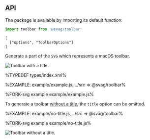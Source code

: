 
## API

The package is available by importing its default function:

```js
import toolbar from '@svag/toolbar'
```

```### toolbar
[
  ["options", "ToolbarOptions"]
]
```

Generate a part of the `SVG` which represents a macOS toolbar.

<img alt="Toolbar with a title." src="https://raw.github.com/svagco/toolbar/master/images/toolbar.svg?sanitize=true">

%TYPEDEF types/index.xml%

%EXAMPLE: example/example.js, ../src => @svag/toolbar%

%FORK-svg example example/example.js%

To generate a toolbar [without a title](t), the `title` option can be omitted.

%EXAMPLE: example/no-title.js, ../src => @svag/toolbar%

%FORK-svg example example/no-title.js%

<img alt="Toolbar without a title." src="https://raw.github.com/svagco/toolbar/master/images/no-title.svg?sanitize=true">
